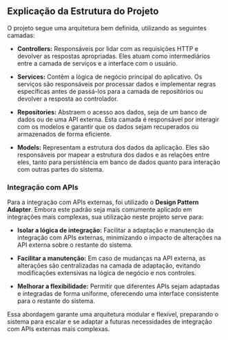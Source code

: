 ## Explicação da Estrutura do Projeto

O projeto segue uma arquitetura bem definida, utilizando as seguintes camadas:

- **Controllers:** Responsáveis por lidar com as requisições HTTP e devolver as respostas apropriadas. Eles atuam como intermediários entre a camada de serviços e a interface com o usuário.

- **Services:** Contêm a lógica de negócio principal do aplicativo. Os serviços são responsáveis por processar dados e implementar regras específicas antes de passá-los para a camada de repositórios ou devolver a resposta ao controlador.

- **Repositories:** Abstraem o acesso aos dados, seja de um banco de dados ou de uma API externa. Esta camada é responsável por interagir com os modelos e garantir que os dados sejam recuperados ou armazenados de forma eficiente.

- **Models:** Representam a estrutura dos dados da aplicação. Eles são responsáveis por mapear a estrutura dos dados e as relações entre eles, tanto para persistência em banco de dados quanto para interação com outras partes do sistema.

### Integração com APIs

Para a integração com APIs externas, foi utilizado o **Design Pattern Adapter**. Embora este padrão seja mais comumente aplicado em integrações mais complexas, sua utilização neste projeto serve para:

- **Isolar a lógica de integração:** Facilitar a adaptação e manutenção da integração com APIs externas, minimizando o impacto de alterações na API externa sobre o restante do sistema.

- **Facilitar a manutenção:** Em caso de mudanças na API externa, as alterações são centralizadas na camada de adaptação, evitando modificações extensivas na lógica de negócio e nos controles.

- **Melhorar a flexibilidade:** Permitir que diferentes APIs sejam adaptadas e integradas de forma uniforme, oferecendo uma interface consistente para o restante do sistema.

Essa abordagem garante uma arquitetura modular e flexível, preparando o sistema para escalar e se adaptar a futuras necessidades de integração com APIs externas mais complexas.
